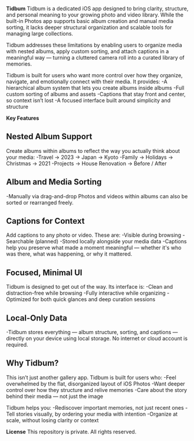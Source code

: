 **Tidbum**
Tidbum is a dedicated iOS app designed to bring clarity, structure, and personal meaning to your growing photo and video library. While the built-in Photos app supports basic album creation and manual media sorting, it lacks deeper structural organization and scalable tools for managing large collections.

Tidbum addresses these limitations by enabling users to organize media with nested albums, apply custom sorting, and attach captions in a meaningful way — turning a cluttered camera roll into a curated library of memories.

Tidbum is built for users who want more control over how they organize, navigate, and emotionally connect with their media. It provides:
-A hierarchical album system that lets you create albums inside albums
-Full custom sorting of albums and assets
-Captions that stay front and center, so context isn’t lost
-A focused interface built around simplicity and structure

**Key Features**
## Nested Album Support
Create albums within albums to reflect the way you actually think about your media:
-Travel → 2023 → Japan → Kyoto
-Family → Holidays → Christmas → 2021
-Projects → House Renovation → Before / After

## Album and Media Sorting
-Manually via drag-and-drop
Photos and videos within albums can also be sorted or rearranged freely.

## Captions for Context
Add captions to any photo or video. These are:
-Visible during browsing
-Searchable (planned)
-Stored locally alongside your media data
-Captions help you preserve what made a moment meaningful — whether it's who was there, what was happening, or why it mattered.

## Focused, Minimal UI
Tidbum is designed to get out of the way. Its interface is:
-Clean and distraction-free while browsing
-Fully interactive while organizing
-Optimized for both quick glances and deep curation sessions

## Local-Only Data
-Tidbum stores everything — album structure, sorting, and captions — directly on your device using local storage. No internet or cloud account is required.

## Why Tidbum?
This isn’t just another gallery app. Tidbum is built for users who:
-Feel overwhelmed by the flat, disorganized layout of iOS Photos
-Want deeper control over how they structure and relive memories
-Care about the story behind their media — not just the image

Tidbum helps you:
-Rediscover important memories, not just recent ones
-Tell stories visually, by ordering your media with intention
-Organize at scale, without losing clarity or context

**License**
This repository is private. All rights reserved.


